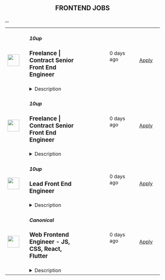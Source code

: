 <div align="center"><h2>FRONTEND JOBS</h2></div><table><tr>
                <td width="100" height="100" rowspan="2">
                    <img src="https://pbs.twimg.com/profile_images/2738508979/760be3edebfa0195e36fb3dba07297c1_400x400.png" width="38px" height="auto">
                </td>
                <td width="300">
                    <h5>10up</h5>
                    <h3>Freelance | Contract Senior Front End Engineer</h3>
                </td>
                <td width="300">
                    <code></code>
                </td>
                <td width="200">
                <text>0 days ago</text>
                </td>
                <td width="100" rowspan="2">
                <a href="https://job-boards.greenhouse.io/10up/jobs/4038230008" align="right" target="_blank">Apply</a>
                </td>
            </tr>
            <tr>
                <td colspan="3">
                <details><summary>Description</summary>
                &lt;div&gt;
&lt;div&gt;
&lt;div&gt;
&lt;div&gt;&lt;strong&gt;Location: Remote - Anywhere&lt;/strong&gt; (Open to applicants located anywhere around the globe.)&lt;/div&gt;
&lt;div&gt;&amp;nbsp;&lt;/div&gt;
&lt;div&gt;At 10up, we call developers like you engineers because you aren&#39;t just a &quot;coder&quot;: you&#39;re an innovative problem solver that uses web programming skills to divine smart, creative solutions to client challenges.&amp;nbsp;&lt;/div&gt;
&lt;div&gt;&amp;nbsp;&lt;/div&gt;
&lt;div&gt;As a leading digital agency, 10up&#39;s client roster spans from innovative startups and impactful non-profits to some of the biggest names in the industry, such as ESPN, Google, The New York Times Co., Microsoft, and The Nobel Prize Committee. 10uppers have been pushing the boundaries of web experiences for over 12 years—become an engineer that innovates the internet by building exciting projects alongside a top-in-the-field team.&lt;/div&gt;
&lt;div&gt;&amp;nbsp;&lt;/div&gt;
&lt;div&gt;As a 10up contractor, you have options for flexible and alternative work schedules. Intentionally remote since day one, spanning six continents and 40 countries, 10up fully embraces the benefits of distributed work.&lt;/div&gt;
&lt;div&gt;&amp;nbsp;&lt;/div&gt;
&lt;/div&gt;
&lt;/div&gt;
&lt;/div&gt;
&lt;div&gt;What you will do:&amp;nbsp;&lt;/div&gt;
&lt;div&gt;
&lt;ul&gt;
&lt;li&gt;Develop large-scale modular applications with advanced knowledge of HTML, CSS, and JavaScript.&lt;/li&gt;
&lt;li&gt;Provide code reviews.&lt;/li&gt;
&lt;li&gt;Bring art direction to life on the web through quality craftsmanship defined by performance, accessibility, maintainability, and aesthetic refinement on large-scale projects.&lt;/li&gt;
&lt;li&gt;Solve complex problems in simple yet elegant ways.&lt;/li&gt;
&lt;li&gt;Ultimately you will make the web better by finely crafting websites, apps, and tools that reach millions of online visitors every day.&lt;/li&gt;
&lt;/ul&gt;
&lt;/div&gt;
&lt;div&gt;
&lt;p&gt;About you:&amp;nbsp;&lt;/p&gt;
&lt;ul&gt;
&lt;li&gt;You love perfecting your skills in cross-browser/device front-end engineering through crafting custom UI components in either React or a WordPress (block editor) stack.&lt;/li&gt;
&lt;li&gt;You have a code portfolio of real-world samples showcasing your technical abilities. Link us to your best custom work on GitHub and you’ll never have to do any live coding or whiteboard testing!&amp;nbsp;&lt;/li&gt;
&lt;li&gt;You are comfortable talking to clients and team members to clearly present your thoughts.&lt;/li&gt;
&lt;li&gt;You’re proficient at building coded style guides and creating highly componentized systems.&lt;/li&gt;
&lt;li&gt;You prefer to work fully remote and are effectively engaging in a distributed team from the location of your choosing.&lt;/li&gt;
&lt;/ul&gt;
&lt;p&gt;The expected hourly rate for this role is between &lt;strong&gt;$70 and $110 USD&lt;/strong&gt;. Compensation is determined based on a variety of factors including relevant experience, projects, geographic location, and business needs.&lt;/p&gt;
&lt;div&gt;
&lt;div&gt;&lt;strong&gt;Join our Contractor Pool!&amp;nbsp;&lt;/strong&gt;&lt;/div&gt;
&lt;div&gt;&amp;nbsp;&lt;/div&gt;
&lt;div&gt;We are currently accepting applications for upcoming freelance opportunities. If you are passionate about 10up&#39;s mission and great UI work, please apply. We&#39;d appreciate the opportunity to personally review your application. Everyone gets a response.&lt;/div&gt;
&lt;div&gt;&amp;nbsp;&lt;/div&gt;
&lt;/div&gt;
&lt;div&gt;Read more about &lt;a class=&quot;postings-link&quot; href=&quot;https://drive.google.com/file/d/1nQ9yWRqfDAdrriYRnBNzYo7w59auYxMe/view&quot;&gt;What to Expect &lt;/a&gt;through our Recruiting process.&lt;/div&gt;
&lt;div&gt;&amp;nbsp;&lt;/div&gt;
&lt;div&gt;We don&#39;t want you to miss any communication from us! To ensure you receive updates on your application, please add jobs@10up.com to your contacts list! #LI-Remote&lt;/div&gt;
&lt;/div&gt;
&lt;div&gt;&amp;nbsp;&lt;/div&gt;
                </details>
                </td>
            </tr>,<tr>
                <td width="100" height="100" rowspan="2">
                    <img src="https://pbs.twimg.com/profile_images/2738508979/760be3edebfa0195e36fb3dba07297c1_400x400.png" width="38px" height="auto">
                </td>
                <td width="300">
                    <h5>10up</h5>
                    <h3>Freelance | Contract Senior Front End Engineer</h3>
                </td>
                <td width="300">
                    <code></code>
                </td>
                <td width="200">
                <text>0 days ago</text>
                </td>
                <td width="100" rowspan="2">
                <a href="https://job-boards.greenhouse.io/10up/jobs/4173617008" align="right" target="_blank">Apply</a>
                </td>
            </tr>
            <tr>
                <td colspan="3">
                <details><summary>Description</summary>
                &lt;div&gt;
&lt;div&gt;
&lt;div&gt;
&lt;div&gt;&lt;strong&gt;Location: Remote - EMEA Team&lt;/strong&gt; (Open to applicants located anywhere aligned with EMEA time zones.)&lt;/div&gt;
&lt;div&gt;&amp;nbsp;&lt;/div&gt;
&lt;div&gt;At 10up, we call developers like you engineers because you aren&#39;t just a &quot;coder&quot;: you&#39;re an innovative problem solver that uses web programming skills to divine smart, creative solutions to client challenges.&amp;nbsp;&lt;/div&gt;
&lt;div&gt;&amp;nbsp;&lt;/div&gt;
&lt;div&gt;As a leading digital agency, 10up&#39;s client roster spans from innovative startups and impactful non-profits to some of the biggest names in the industry, such as ESPN, Google, The New York Times Co., Microsoft, and The Nobel Prize Committee. 10uppers have been pushing the boundaries of web experiences for over 12 years—become an engineer that innovates the internet by building exciting projects alongside a top-in-the-field team.&lt;/div&gt;
&lt;div&gt;&amp;nbsp;&lt;/div&gt;
&lt;div&gt;As a 10up contractor, you have options for flexible and alternative work schedules. Intentionally remote since day one, spanning six continents and 40 countries, 10up fully embraces the benefits of distributed work.&lt;/div&gt;
&lt;div&gt;&amp;nbsp;&lt;/div&gt;
&lt;/div&gt;
&lt;/div&gt;
&lt;/div&gt;
&lt;div&gt;&lt;strong&gt;What you will do:&amp;nbsp;&lt;/strong&gt;&lt;/div&gt;
&lt;div&gt;
&lt;ul&gt;
&lt;li&gt;Develop large-scale modular applications with advanced knowledge of HTML, CSS, and JavaScript.&lt;/li&gt;
&lt;li&gt;Provide code reviews.&lt;/li&gt;
&lt;li&gt;Bring art direction to life on the web through quality craftsmanship defined by performance, accessibility, maintainability, and aesthetic refinement on large-scale projects.&lt;/li&gt;
&lt;li&gt;Solve complex problems in simple yet elegant ways.&lt;/li&gt;
&lt;li&gt;Ultimately you will make the web better by finely crafting websites, apps, and tools that reach millions of online visitors every day.&lt;/li&gt;
&lt;/ul&gt;
&lt;/div&gt;
&lt;div&gt;
&lt;p&gt;&lt;strong&gt;About you:&amp;nbsp;&lt;/strong&gt;&lt;/p&gt;
&lt;ul&gt;
&lt;li&gt;You love perfecting your skills in cross-browser/device front-end engineering through crafting custom UI components in either React or a WordPress (block editor) stack.&lt;/li&gt;
&lt;li&gt;You have a code portfolio of real-world samples showcasing your technical abilities. Link us to your best custom work on GitHub and you’ll never have to do any live coding or whiteboard testing!&amp;nbsp;&lt;/li&gt;
&lt;li&gt;You are comfortable talking to clients and team members to clearly present your thoughts.&lt;/li&gt;
&lt;li&gt;You’re proficient at building coded style guides and creating highly componentized systems.&lt;/li&gt;
&lt;li&gt;You prefer to work fully remote and are effectively engaging in a distributed team from the location of your choosing.&lt;/li&gt;
&lt;/ul&gt;
&lt;p&gt;The expected hourly rate for this role is between &lt;strong&gt;$50 and $90 USD&lt;/strong&gt;. Compensation is determined based on a variety of factors including relevant experience, projects, geographic location, and business needs.&lt;/p&gt;
&lt;div&gt;
&lt;div&gt;&lt;strong&gt;Join our Contractor Pool!&amp;nbsp;&lt;/strong&gt;&lt;/div&gt;
&lt;div&gt;&amp;nbsp;&lt;/div&gt;
&lt;div&gt;We are currently accepting applications for upcoming freelance opportunities. If you are passionate about 10up&#39;s mission and great UI work, please apply. We&#39;d appreciate the opportunity to personally review your application. Everyone gets a response.&lt;/div&gt;
&lt;div&gt;&amp;nbsp;&lt;/div&gt;
&lt;/div&gt;
&lt;div&gt;Read more about &lt;a class=&quot;postings-link&quot; href=&quot;https://drive.google.com/file/d/1nQ9yWRqfDAdrriYRnBNzYo7w59auYxMe/view&quot;&gt;What to Expect &lt;/a&gt;through our Recruiting process.&lt;/div&gt;
&lt;div&gt;&amp;nbsp;&lt;/div&gt;
&lt;div&gt;We don&#39;t want you to miss any communication from us! To ensure you receive updates on your application, please add jobs@10up.com to your contacts list! #LI-Remote&amp;nbsp;&lt;/div&gt;
&lt;/div&gt;
&lt;div&gt;&amp;nbsp;&lt;/div&gt;
                </details>
                </td>
            </tr>,<tr>
                <td width="100" height="100" rowspan="2">
                    <img src="https://pbs.twimg.com/profile_images/2738508979/760be3edebfa0195e36fb3dba07297c1_400x400.png" width="38px" height="auto">
                </td>
                <td width="300">
                    <h5>10up</h5>
                    <h3>Lead Front End Engineer</h3>
                </td>
                <td width="300">
                    <code></code>
                </td>
                <td width="200">
                <text>0 days ago</text>
                </td>
                <td width="100" rowspan="2">
                <a href="https://job-boards.greenhouse.io/10up/jobs/4038238008" align="right" target="_blank">Apply</a>
                </td>
            </tr>
            <tr>
                <td colspan="3">
                <details><summary>Description</summary>
                &lt;div&gt;
&lt;div&gt;
&lt;div&gt;
&lt;div&gt;
&lt;div&gt;&lt;strong&gt;Location: Remote - Anywhere &lt;/strong&gt;(Open to applicants located anywhere around the globe.)&lt;/div&gt;
&lt;div&gt;&amp;nbsp;&lt;/div&gt;
&lt;div&gt;At 10up, we call developers like you &lt;em&gt;engineers&lt;/em&gt; because you aren’t just a “coder”: you’re an innovative problem solver that uses web programming skills to divine smart, creative solutions to client challenges. As a Lead Front End Engineer at 10up, you are taking the driving seat in building custom-crafted UIs utilized by millions of people daily. 10uppers have been pushing the boundaries of premium UI/UX for over 12 years—become a lead engineer that innovates the internet by building state-of-the-art web fronts alongside a top-in-the-field team.&lt;/div&gt;
&lt;div&gt;&amp;nbsp;&lt;/div&gt;
&lt;div&gt;You’ll work on a combination of unique builds and ongoing support engagements that help season your technical leading skills. As a leading digital agency, 10up’s client roster spans from innovative startups and impactful non-profits to some of the biggest names in the industry, such as ESPN, Google, The New York Times Co., Microsoft, and The Nobel Prize Committee.&lt;/div&gt;
&lt;div&gt;&amp;nbsp;&lt;/div&gt;
&lt;div&gt;As a 10upper, you have options for flexible and alternative work schedules. Intentionally remote since day one, spanning six continents and 40 countries, 10up fully embraces the benefits of distributed work.&lt;/div&gt;
&lt;div&gt;&amp;nbsp;&lt;/div&gt;
&lt;/div&gt;
&lt;/div&gt;
&lt;/div&gt;
&lt;/div&gt;
&lt;div&gt;&lt;strong&gt;What you will do:&amp;nbsp;&lt;/strong&gt;&lt;/div&gt;
&lt;div&gt;
&lt;ul&gt;
&lt;li&gt;Develop enterprise-level websites and digital experiences primarily utilizing your expertise in JavaScript, HTML, CSS, React, and WordPress (including Gutenberg blocks).&lt;/li&gt;
&lt;li&gt;Drive strategy in collaboration with experts across multiple disciplines, and lead overall technical vision and delivery on large-scale projects.&lt;/li&gt;
&lt;li&gt;Engage meaningfully with clients; leading demos and driving discussions.&lt;/li&gt;
&lt;li&gt;Contribute to the improvement of the Front End Engineering discipline by leading and mentoring other fellow Front End Engineers&lt;/li&gt;
&lt;li&gt;Ultimately you will make the web better by finely crafting websites, apps, and tools that reach millions of online visitors every day.&lt;/li&gt;
&lt;/ul&gt;
&lt;/div&gt;
&lt;div&gt;
&lt;p&gt;&lt;strong&gt;About you:&amp;nbsp;&lt;/strong&gt;&lt;/p&gt;
&lt;ul&gt;
&lt;li&gt;You’re at your best leading a team of engineers to solve a complex problem while providing code reviews, coaching, and mentorship.&lt;/li&gt;
&lt;li&gt;You have a code portfolio of real-world samples to showcase your skills. Link us to your best custom work on GitHub and you’ll never have to do any live coding or whiteboard testing!&amp;nbsp;&lt;/li&gt;
&lt;li&gt;You have the ability to clearly present your thoughts to clients and team members.&amp;nbsp;&lt;/li&gt;
&lt;li&gt;You are an advocate for coded style guides and creating highly componentized systems.&lt;/li&gt;
&lt;li&gt;You prefer to work fully remote and are effectively engaging in a distributed team from the location of your choosing.&lt;/li&gt;
&lt;/ul&gt;
&lt;p&gt;&lt;strong&gt;Benefits of interest:&lt;/strong&gt;&lt;/p&gt;
&lt;ul&gt;
&lt;li&gt;Multiple paid time off programs, including PTO, parental leave, bereavement leave, and company holidays – including an all-company break from Christmas Eve to New Years Day&lt;/li&gt;
&lt;li&gt;Health, dental, and life insurance programs (available for United States and UK team members)&lt;/li&gt;
&lt;li&gt;Retirement contribution programs (currently available in the U.S. and U.K.)&lt;/li&gt;
&lt;li&gt;Flexible and alternate schedule programs - including options for 4-day work week (Monday-Thursday) configurations&lt;/li&gt;
&lt;li&gt;$1,000 accrued annually in professional development budget for you to spend on conferences, training, or to buy back time for programs like independent study&lt;/li&gt;
&lt;li&gt;Global Company summits – opportunities to meet, socialize, and learn with fellow team members in person at remarkable destinations&lt;/li&gt;
&lt;li&gt;An end-of-year all-hands bonus program, along with smaller opportunities for recognition throughout the year&lt;/li&gt;
&lt;li&gt;A Director of Engineering that supports your career growth and development&lt;/li&gt;
&lt;/ul&gt;
&lt;p&gt;The expected annual salary range for this position is between &lt;strong&gt;$90,000 and $150,000 USD&lt;/strong&gt;. Compensation is determined based on a variety of factors including relevant experience, other job related qualifications/skills, geographic location, and business needs.&lt;/p&gt;
&lt;div&gt;&lt;strong&gt;Join our team!&amp;nbsp;&lt;/strong&gt;&lt;/div&gt;
&lt;div&gt;&amp;nbsp;&lt;/div&gt;
&lt;div&gt;If you are passionate about 10up&#39;s mission and think you have what it takes to be successful in this role, please apply. If you consider yourself a Full-Stack Engineer, please choose the discipline and job title that most closely aligns with your focus/primary area of expertise. We personally review each application and can always pivot roles after you enter the hiring process.&lt;/div&gt;
&lt;div&gt;&amp;nbsp;&lt;/div&gt;
&lt;div&gt;Read more about &lt;a class=&quot;postings-link&quot; href=&quot;https://drive.google.com/file/d/1nQ9yWRqfDAdrriYRnBNzYo7w59auYxMe/view&quot;&gt;What to Expect &lt;/a&gt;through our Recruiting process.&lt;/div&gt;
&lt;div&gt;&amp;nbsp;&lt;/div&gt;
&lt;div&gt;We don&#39;t want you to miss any communication from us! To ensure you receive updates on your application, please add jobs@10up.com to your contacts list! #LI-Remote #LI-DNI&lt;/div&gt;
&lt;/div&gt;
&lt;div&gt;&amp;nbsp;&lt;/div&gt;
                </details>
                </td>
            </tr>,<tr>
                <td width="100" height="100" rowspan="2">
                    <img src="https://pbs.twimg.com/profile_images/1673959375340290050/x7pNtXQ7_400x400.jpg" width="38px" height="auto">
                </td>
                <td width="300">
                    <h5>Canonical</h5>
                    <h3>Web Frontend Engineer - JS, CSS, React, Flutter</h3>
                </td>
                <td width="300">
                    <code></code>
                </td>
                <td width="200">
                <text>0 days ago</text>
                </td>
                <td width="100" rowspan="2">
                <a href="https://canonical.com/careers/5150422" align="right" target="_blank">Apply</a>
                </td>
            </tr>
            <tr>
                <td colspan="3">
                <details><summary>Description</summary>
                
      <p>Canonical is a leading provider of open-source software and operating systems to the global enterprise and technology markets. Our platform, Ubuntu, is very widely used in breakthrough enterprise initiatives such as public cloud, data science, AI, engineering innovation and IoT. Our customers include the world's leading public cloud and silicon providers, and industry leaders in many sectors. The company is a pioneer of globally distributed collaboration, with 1100+ colleagues in 75+ countries and very few office-based roles. Teams meet two to four times yearly in person, in interesting locations around the world, to align on strategy and execution.</p>
<p>The company is founder-led, profitable and growing.</p>
<p>We are hiring a Web/UI Engineer to develop a data-rich and reliable user experience. These frontends are constructed using JS, CSS, React, and Flutter, and serve as Canonical’s enterprise products that act as the company's face to our users.&nbsp;</p>
<p>In order to create consistency across our products and sites, we have a central team that builds an open-source&nbsp;<a href="https://github.com/canonical/react-components">React toolkit</a> and presentation layer, the <a href="https://vanillaframework.io/">Vanilla Framework</a>. We are excited to develop this further and see if we can help more open-source projects build performant and accessible interfaces that respond well to diverse layouts. We use REST APIs for communication, and we consider API design an important part of the process.</p>
<p>Flutter is a new front-end technology that has the potential to unify our desktop and web development. We are growing the team's exposure to Flutter and have roles on both web and Ubuntu engineering for this specialism.</p>
<p>We hire developers with outstanding academic results and a passion for open-source software, innovation, and cutting-edge web technologies. In these roles, you will have the opportunity to make significant contributions through high-quality, front-end and back-end code while exhibiting technical leadership, exceptional design, and intuitive user experience.</p>
<p>Additionally, we encourage colleagues to engage with the broader open-source community. We're looking for individuals who can help build a thriving community, contribute to a broad range of technologies, and ensure seamless software operations at scale.</p>
<p><strong>Location</strong>: This is a Globally remote role.</p>
<h2>The role entails</h2>
<ul>
<li>Design and implement well-tested and documented software in Web technologies or Flutter.</li>
<li>Debug and fix issues encountered by your users</li>
<li>Participate in our engineering process through code and architectural reviews</li>
<li>Collaborate with community and colleagues on technical specifications</li>
<li>Contribute to technical documentation to make it the best of its kind</li>
<li>Seek improvements to engineering and operations practices</li>
<li>Deploy and operate services developed by the team</li>
<li>Contribute to the success of your product through technical advocacy</li>
</ul>
<h2>What we are looking for in you</h2>
<ul>
<li>An exceptional academic track record from both high school and university</li>
<li>Undergraduate degree in Computer Science or STEM, or a compelling narrative about your alternative path</li>
<li>Drive and a track record of going above and beyond expectations</li>
<li>Well-organised, self-starting and able to deliver to schedule</li>
<li>Professional manner in interacting with colleagues, partners, and community</li>
<li>Experience designing and writing high-quality Web technologies</li>
<li>Experience with and passion for Typescript, React or Flutter</li>
<li>An eye for accessibility and performance</li>
<li>Professional written and spoken English&nbsp;</li>
<li>Experience with Linux (Debian or Ubuntu preferred)&nbsp;</li>
<li>Excellent interpersonal skills, curiosity, flexibility, and accountability&nbsp;</li>
<li>Passion, thoughtfulness, and self-motivation&nbsp;</li>
<li>Excellent communication and presentation skills&nbsp;</li>
<li>Result-oriented, with a personal drive to meet commitments&nbsp;</li>
<li>Ability to travel twice a year, for company events for up to two weeks each</li>
</ul>
<h2>Nice-to-have skills</h2>
<ul>
<li>Experience with container tech such as LXD, Docker and Kubernetes</li>
<li>Attention to detail concerning user-centric UI development</li>
<li>REST API design, development and governance</li>
<li>Performance engineering and security experience</li>
</ul>
<h2>What we offer colleagues</h2>
<p>We consider geographical location, experience, and performance in shaping compensation worldwide. We revisit compensation annually (and more often for graduates and associates) to ensure we recognise outstanding performance. In addition to base pay, we offer a performance-driven annual bonus or commission. We provide all team members with additional benefits, which reflect our values and ideals. We balance our programs to meet local needs and ensure fairness globally.</p>
<ul>
<li>Distributed work environment with twice-yearly team sprints in person</li>
<li>Personal learning and development budget of USD 2,000 per year</li>
<li>Annual compensation review</li>
<li>Recognition rewards</li>
<li>Annual holiday leave</li>
<li>Maternity and paternity leave</li>
<li>Employee Assistance Programme</li>
<li>Opportunity to travel to new locations to meet colleagues</li>
<li>Priority Pass, and travel upgrades for long-haul company events</li>
</ul>
<h2>About Canonical</h2>
<p>Canonical is a pioneering tech firm at the forefront of the global move to open source. As the company that publishes Ubuntu, one of the most important open source projects and the platform for AI, IoT and the cloud, we are changing the world of software. We recruit on a global basis and set a very high standard for people joining the company. We expect excellence - in order to succeed, we need to be the best at what we do. Most colleagues at Canonical have worked from home since its inception in 2004.​ Working here is a step into the future, and will challenge you to think differently, work smarter, learn new skills, and raise your game.</p>
<h2>Canonical is an equal-opportunity employer</h2>
<p>We are proud to foster a workplace free from discrimination. Diversity of experience, perspectives, and background creates a better work environment and better products.<a href="https://canonical.com/careers/diversity/identity"> Whatever your identity, we will give your application fair consideration.</a></p>
<p>#LI-remote</p><p>Requisition ID: 1089</p><p></p>
    
                </details>
                </td>
            </tr>,<tr>
                <td width="100" height="100" rowspan="2">
                    <img src="https://avatars.githubusercontent.com/u/10520629?s=200&v=4" width="38px" height="auto">
                </td>
                <td width="300">
                    <h5>Metabase</h5>
                    <h3>Software Engineer (Frontend)</h3>
                </td>
                <td width="300">
                    <code></code>
                </td>
                <td width="200">
                <text>0 days ago</text>
                </td>
                <td width="100" rowspan="2">
                <a href="https://jobs.lever.co/metabase/8f02d3fa-edf4-4433-a6d1-4f9e517ac8f9" align="right" target="_blank">Apply</a>
                </td>
            </tr>
            <tr>
                <td colspan="3">
                <details><summary>Description</summary>
                <div>Metabase is the easiest way for people to get insights from their data, from tiny startups who get up and running quickly to major corporations with tens of thousands of users. That's why people <a class="postings-link" href="https://www.metabase.com/love">love us</a>.</div><div><br></div><div>We bring data tools with the elegance and simplicity of consumer products to the crufty world of enterprise business intelligence. We provide an opinionated open source starting point for how companies should measure, analyze and share their data, which is used by tens of thousands of companies.</div><div><br></div><div>We built Metabase because existing tools for business intelligence didn’t feel like things we wanted to use. We wanted faster, simpler ways to ask questions about data, and wanted to strip away the colder feel of most Enterprise software. Folks seemed to agree, and now Metabase is used daily by tens of thousands of companies to give people in all sorts of roles access to insights they wouldn’t have otherwise had. None of this could happen without our user interface and that’s where you come in. We’re looking for someone with strong product sensibilities, extraordinarily good frontend skills, and solid software engineering fundamentals to join our team to advance the state of the art in our product and our industry.</div><div><br></div><div>We are hiring for<b> multiple frontend software engineer positions.</b></div><div>We built Metabase because existing tools for business intelligence didn’t feel like things we wanted to use. We wanted faster, simpler ways to ask questions about data, and wanted to strip away the colder feel of most Enterprise software. Folks seemed to agree, and now Metabase is used daily by tens of thousands of companies to give people in all sorts of roles access to insights they wouldn’t have otherwise had. None of this could happen without our user interface and that’s where you come in. We’re looking for someone with strong product sensibilities, extraordinarily good frontend skills, and solid software engineering fundamentals to join our team to advance the state of the art in our product and our industry.</div><div><br></div><div>We are hiring for<b> multiple frontend software engineer positions.</b></div><h3>Why choose Metabase</h3><li>The problems we face are genuinely interesting and aren’t trivial. Data influences so much of our world but isn’t that easy to interact with or understand. You’ll make tools that people rely on for their real jobs.</li><li>You’ll get to work in open source and get feedback directly from users and customers out in the open.</li><li>The company is growing and so is the business. We’re adding new remote team members from around the world and improving our processes. It’s an exciting time and you can really have an impact on how things work here.</li><li>We’ve tried to design our work environment to fit into real life. Work is only one part of who you are, so we emphasize reasonable workdays and prefer planning and avoiding panic. People at Metabase have families, dogs, plants, and lives outside of work and we try to support that however we can.</li><h3>What we're looking for</h3><li><b>You care about crafting delightful user experiences</b>. You like to write code to enable people to do something and you understand that details and things like copy matter. If your focus is only on code this might not be the best role for you.</li><li><b>Prior experience shipping non-trivial apps using React + Redux (or equivalent)</b>. Our front end is written in React (surprise!), so you’ll need really strong React and JavaScript knowledge to build fast and thoughtful user interfaces.</li><li>You have experience <b>writing tests, giving good feedback on other people’s code</b>, and writing proposals for more complicated problems that are thoughtful and clear. As we’re a remote company (even outside of pandemics) <b>communication and clarity are really important</b><a rel="noopener noreferrer" class="postings-link" href="http://important.Due">.</a></li><li>Due to the nature of what we work on, computer science-y problems come up frequently. We’re not picky about a specific degree or accolade, but you’ll be expected to <b>write fast and performant code</b> and deal with a fair bit of <b>data structure manipulation</b> regularly.</li><li>We like everyone to care about the nuts and bolts of how to make things look good, so you’ll be expected to use our style guide and if necessary write or update our CSS, <b>so comfort in CSS and familiarity with things like design systems and component libraries is a necessity</b><a rel="noopener noreferrer" class="postings-link" href="http://necessity.You">.</a></li><li>You’ve worked on a large and complex JavaScript project. Metabase is a big product and code base so the <b>ability to adapt existing code and integrate new code into established systems</b> is important and you should feel comfortable digging in.</li><h3>Not essential, but nice to have</h3><li>Knowledge and prior experience with data visualization (especially if it has involved dc.js and d3.js).</li><li>Previous contributions to open source (not a requirement, but a huge plus).</li><li>Either pre-existing knowledge or interest in learning some Clojure, the language much of the backend of our application is written in.</li><h3>The types of problems you'd get to work on</h3><li>Lightning fast interaction with data. Think things like letting people see all the orders that came in from a specific region by clicking directly on a custom map of their sales regions and then letting them filter that list visually by directly interacting with the data table - and all of this happening in a responsive and delightful way.</li><li>Augmenting visualizations. To allow for people to further institutional knowledge, build the feature to allow annotations directly on specific data points in a line chart, and then determine how to expose those when it makes sense across dashboards and the entire app.</li><li>Wayfinding. We want to make sure people don’t have to do work that’s already been done, so build new ways to surface important metrics or segments to the right users across Metabase.</li><li>Embedded analytics. We have customers who deliver analytics to their own users via our embed product. You’d get to tackle the problem of making sure those can match their own products visually and enable easier integration of the embeds into their own code.</li><div>We're a global team (50% outside the US), fully distributed (from Thailand to California), who get things done asynchronously, with plenty of uninterrupted time, supporting each other to do the best work of our careers. We offer flexibility (define your own schedule and work from wherever you want), autonomy, and an environment that fosters growth, learning, and development. We're relentlessly user-focused and believe in building long-term value, not short-term hacks. And we raised a $30M Series B to take our approach to the next level for years to come.</div><div><br></div><div><span style="font-size: 10px">For U.S. applicants: Metabase participates in the federal E-Verify program, which confirms employment authorization of newly hired U.S. based employees. E-Verify is not used as a tool to pre-screen candidates and is only initiated upon hire.</span></div><div><br></div><div><span style="font-size: 10px"><a href="https://www.e-verify.gov/sites/default/files/everify/posters/EVerifyParticipationPoster.pdf"><u>E-Verify Participation Notice</u></a> (English/Spanish)</span></div><div><span style="font-size: 10px"><a href="https://www.e-verify.gov/sites/default/files/everify/posters/IER_RightToWorkPoster%20Eng_Es.pdf"><u>Right to Work Notice</u></a> (English/Spanish)</span></div><div>Metabase is the easiest way for people to get insights from their data, from tiny startups who get up and running quickly to major corporations with tens of thousands of users. That's why people <a href="https://www.metabase.com/love" class="postings-link">love us</a>.</div><div><br></div><div>We bring data tools with the elegance and simplicity of consumer products to the crufty world of enterprise business intelligence. We provide an opinionated open source starting point for how companies should measure, analyze and share their data, which is used by tens of thousands of companies.</div>
                </details>
                </td>
            </tr>,<tr>
                <td width="100" height="100" rowspan="2">
                    <img src="https://media.licdn.com/dms/image/v2/D560BAQHWkZ4dfdnqcQ/company-logo_200_200/company-logo_200_200/0/1667241664749/atticushq_logo?e=1743033600&v=beta&t=IKimC8hb4UT-bQFVefDOJ5jfW_yxRN7of8ZLj5GtZ4Q" width="38px" height="auto">
                </td>
                <td width="300">
                    <h5>Atticus</h5>
                    <h3>Senior Frontend Engineer</h3>
                </td>
                <td width="300">
                    <code></code>
                </td>
                <td width="200">
                <text>0 days ago</text>
                </td>
                <td width="100" rowspan="2">
                <a href="https://jobs.ashbyhq.com/atticus/d7736dc9-19f0-4ede-a827-c26bd3711277" align="right" target="_blank">Apply</a>
                </td>
            </tr>
            <tr>
                <td colspan="3">
                <details><summary>Description</summary>
                <h3>About Atticus</h3><p style="min-height:1.5em">At any given time, 16 million Americans are experiencing a crisis that requires urgent help from our legal system or government. The right assistance could transform their lives. But today, most never get it. </p><p style="min-height:1.5em">Atticus makes it easy for any sick or injured person in crisis to get the life-changing aid they deserve. In just three years, we’ve become the leading platform connecting people with disabilities to government benefits. We also help victims of accidents, misconduct, and violence get compensation from insurance. So far, we’ve gotten thousands of people access to over $2B in life-changing aid, and we’re just getting started.</p><p style="min-height:1.5em">We've helped more than 20,000 people in need (see our <a target="_blank" rel="noopener noreferrer nofollow" href="https://www.trustpilot.com/review/atticus.com">6,000+ five-star reviews</a>) and raised more than $50 million from top VC firms like Forerunner, GV (Google Ventures), and True Ventures. (We just closed our Series B round in May 2023, so we're well-funded for the foreseeable future.) We're small but moving fast — our team grew from 52 to 91 last year and we expect to grow again in 2024.</p><p style="min-height:1.5em"></p><h3>The Job</h3><p style="min-height:1.5em">Atticus works in an industry dominated by outdated technology that is ripe for fresh thinking: our core competitors rely on massive call centers to screen clients, antiquated CRMs to track and manage cases, and paper checks to get paid (provided they’re sent to the right address). </p><p style="min-height:1.5em">Conversely, as a VC-backed tech company our product &amp; engineering department powers everything we do: from creating an engaging online experience for people in crisis to providing tools for our network lawyers as they serve our clients, Atticus relies on technology to fulfill our mission. </p><p style="min-height:1.5em">We’re looking for Software Engineers to join our team. You’ll work on the front-end, and will partner with every department at Atticus as we continue to grow our platform to help people in need find trusted legal support. </p><p style="min-height:1.5em"> </p><p style="min-height:1.5em"><strong>What You'll Do:</strong></p><ul style="min-height:1.5em"><li><p style="min-height:1.5em">Design, build and operate Atticus’ front-end applications written in React with a focus on performance, modularity, extensibility, and reliability.</p></li><li><p style="min-height:1.5em">Architect, design, write, review, and test code in a collaborative environment with other software engineers.</p></li><li><p style="min-height:1.5em">Work with product to evaluate and refine product details and acceptance criteria</p></li><li><p style="min-height:1.5em">Evaluate new front-end technologies and methodologies with an eye toward scalability and performance.</p></li><li><p style="min-height:1.5em">Leverage your peers as multipliers for your skills to create excellent products and services.</p></li></ul><p style="min-height:1.5em">The role is a rare opportunity to join a fast-growing Series B startup that doubles as a B-corp social enterprise. Every project you take on will help clients in need get the help they deserve, and you’ll shape our company culture as we scale. We’re looking for engineers who are excited about our mission and the challenges it entails.</p><p style="min-height:1.5em"></p><h3><strong>Qualifications</strong></h3><p style="min-height:1.5em">Required:</p><ul style="min-height:1.5em"><li><p style="min-height:1.5em">You have 5+ years of experience writing idiomatic JavaScript/ Node.js</p></li><li><p style="min-height:1.5em">You have experience and love for building performant React applications</p></li><li><p style="min-height:1.5em">You speak CSS and HTML fluently and know how to build around browser limitations</p></li><li><p style="min-height:1.5em">You enjoy working with UI and UX experts to build compelling user experiences</p></li><li><p style="min-height:1.5em">You enjoy helping your teammates grow their front-end skillset</p></li><li><p style="min-height:1.5em">You use a modern version-control system for your source code repository (Git, Mercurial, GitHub, BitBucket).</p></li><li><p style="min-height:1.5em">You lint all your code or know you should.</p></li><li><p style="min-height:1.5em">You know what parts of your code require tests and you write those tests.</p></li><li><p style="min-height:1.5em">You use objective judgment in leveraging the right frameworks and technologies.</p></li><li><p style="min-height:1.5em">You are versed in cloud computing systems (GCP, AWS, etc.) and SAAS concepts.</p></li><li><p style="min-height:1.5em">You leverage continuous integration systems to their full extent (CircleCI, Bamboo, Jenkins, TravisCI).</p></li><li><p style="min-height:1.5em">You plan for, build, evolve and scrutinize monitoring and alerting for your production systems.</p></li><li><p style="min-height:1.5em">You are willing and able to deploy, troubleshoot, and maintain your systems in production and staging environments.</p></li></ul><p style="min-height:1.5em">Bonus / Nice-to-Have:</p><ul style="min-height:1.5em"><li><p style="min-height:1.5em">You have experience with Golang, Java, Python, Scala, or Ruby</p></li><li><p style="min-height:1.5em">You like working with Google Cloud Platform, Kubernetes, Docker, Git, Golang, Java</p></li><li><p style="min-height:1.5em">You are well versed in working with GraphQL, GraphQL Federation, REST APIs and supporting network protocols</p></li><li><p style="min-height:1.5em">You can build a great Webpack configuration</p></li></ul><p style="min-height:1.5em">We are strongly committed to building a diverse team. If you’re from a background that’s underrepresented in tech, we’d love to meet you.</p><p style="min-height:1.5em"></p><h3><strong>Salary and Benefits</strong></h3><p style="min-height:1.5em">This is a rare opportunity to join a startup that has strong traction (substantial funding, well-respected backers, tremendous growth, and many happy customers) but is still small enough that you can have a huge impact and play a role in shaping our culture.</p><p style="min-height:1.5em">We’re a certified B Corporation tackling a critical social problem. Our mission to help people in need drives everything we do, and your work here will touch many lives.</p><p style="min-height:1.5em">We offer competitive pay — including equity — and generous benefits:</p><ul style="min-height:1.5em"><li><p style="min-height:1.5em">Medical and dental insurance with 100% of employee premiums covered</p></li><li><p style="min-height:1.5em">15 vacation days &amp; 16 paid holidays each year</p></li><li><p style="min-height:1.5em">Free membership to OneMedical</p></li><li><p style="min-height:1.5em">$1,000/year reimbursable stipend for education and training outside of work </p></li><li><p style="min-height:1.5em">$600/year reimbursable stipend for internet service</p></li><li><p style="min-height:1.5em">Up to $1,200/year student loan repayment assistance</p></li><li><p style="min-height:1.5em">401(k) and optional HSA</p></li><li><p style="min-height:1.5em">Free snacks, drinks, weekly lunches, and regular team dinners/events/retreats</p></li><li><p style="min-height:1.5em">Humble, thoughtful, smart, fun colleagues</p></li></ul><p style="min-height:1.5em">We anticipate the base salary band for this role will be between $170,000 to $200,000 in addition to equity and benefits. The salary at offer will be determined by a number of factors such as candidate’s experience, knowledge, skills and abilities, as well as internal equity among our team.</p><p style="min-height:1.5em"></p><h3><strong>Location</strong></h3><p style="min-height:1.5em">Today, about half our team are in Los Angeles and half are fully remote and spread across the U.S. There are two options for this job:</p><ol style="min-height:1.5em"><li><p style="min-height:1.5em">Live in Los Angeles, work a few days a week (or more) out of our beautiful office in the Arts District.</p></li><li><p style="min-height:1.5em">Live wherever, work remotely (Ideally PST hours), and travel to LA (on the company dime) as needed to be with your colleagues —somewhere between monthly and quarterly.</p></li></ol><p style="min-height:1.5em">In short: You can do this job well remotely, and we’re committed to empowering everyone with flexibility. But we care a lot about building a great culture and we think some interactions need to happen in person, so we put a lot of thought into retreats, offsites, and other ways to gather.</p>
                </details>
                </td>
            </tr>,<tr>
                <td width="100" height="100" rowspan="2">
                    <img src="https://avatars.githubusercontent.com/u/63677130?s=200&v=4" width="38px" height="auto">
                </td>
                <td width="300">
                    <h5>Zingtree</h5>
                    <h3>Software Engineer, Frontend</h3>
                </td>
                <td width="300">
                    <code></code>
                </td>
                <td width="200">
                <text>0 days ago</text>
                </td>
                <td width="100" rowspan="2">
                <a href="https://jobs.lever.co/zingtree/939c93d9-5568-4780-b147-d843bdd8470f" align="right" target="_blank">Apply</a>
                </td>
            </tr>
            <tr>
                <td colspan="3">
                <details><summary>Description</summary>
                <div><span style="font-size: 16px;">Zingtree is the next gen, intelligent process automation platform that reimagines customer experience operations for top Customer Support leaders. With over 500 customers, including global enterprises like Optum, Corpay, Sony, SharkNinja, and Allianz, Zingtree transforms self-service, uncovers and implements automation opportunities, and makes every customer service agent an expert.</span></div><div><br></div><div><span style="font-size: 16px;">We are seeking an </span><b style="font-size: 16px;">Intermediate Frontend Software Engineer</b><span style="font-size: 16px;"> to join our dynamic team. You will work on developing and maintaining user-facing web applications with a focus on responsiveness, performance, and usability. In this role, you will collaborate closely with designers, backend developers, and product managers to bring modern web experiences to life. This position is perfect for someone with a passion for creating clean, efficient, and scalable code.</span></div><div><span style="font-size: 16px;">Zingtree is the next gen, intelligent process automation platform that reimagines customer experience operations for top Customer Support leaders. With over 500 customers, including global enterprises like Optum, Corpay, Sony, SharkNinja, and Allianz, Zingtree transforms self-service, uncovers and implements automation opportunities, and makes every customer service agent an expert.</span></div><div><br></div><div><span style="font-size: 16px;">We are seeking an </span><b style="font-size: 16px;">Intermediate Frontend Software Engineer</b><span style="font-size: 16px;"> to join our dynamic team. You will work on developing and maintaining user-facing web applications with a focus on responsiveness, performance, and usability. In this role, you will collaborate closely with designers, backend developers, and product managers to bring modern web experiences to life. This position is perfect for someone with a passion for creating clean, efficient, and scalable code.</span></div><h3>What You'll Do</h3><li>Develop, optimize, and maintain web applications using modern frontend technologies.</li><li>Collaborate with design and product teams to implement intuitive and responsive user interfaces.</li><li>Write clean, maintainable, and testable code with a focus on performance and reusability.</li><li>Ensure the technical feasibility of UI/UX designs and translate them into high-quality code.</li><li>Optimize applications for maximum speed and scalability across various devices and platforms.</li><li>Debug and resolve frontend-related issues across browsers and devices.</li><li>Implement best practices in frontend architecture, including modular design and state management.</li><li>Work closely with backend engineers to integrate APIs and ensure seamless user experiences.</li><li>Stay up to date with the latest industry trends, tools, and frameworks, and integrate them into development processes when appropriate.</li><li>Participate in code reviews, providing constructive feedback to peers.</li><h3>About You</h3><li><b>5+ years</b> of hands-on experience in frontend development.</li><li>Strong proficiency in <b>HTML5, CSS3</b>, and <b>JavaScript (ES6+)</b>.</li><li>Experience with modern JavaScript frameworks and libraries like <b><a rel="noopener noreferrer" class="postings-link" href="http://vue.js/">Vue.js</a></b>, <b>React, or Angular</b>.</li><li>Familiarity with <b>frontend build tools</b> such as Webpack, Vite, or Parcel.</li><li>Proficiency in working with <b>CSS preprocessors</b> (e.g., SASS, LESS) or CSS-in-JS solutions.</li><li>Experience with <b>version control systems</b> like Git.</li><li>Understanding of <b>responsive design principles</b> and experience with frameworks like <b>Material</b>, <b>Bootstrap</b> or <b>Tailwind CSS</b>.</li><li>Knowledge of <b>cross-browser compatibility</b> and <b>performance optimization</b> techniques.</li><li>Experience with <b>RESTful APIs</b> and <b>asynchronous JavaScript</b> (AJAX, Fetch, etc.).</li><li>Basic knowledge of <b>testing frameworks</b> such as Vitest, Jest, Cypress, or Mocha for frontend testing.</li><li>Familiarity with <b>state management libraries</b> (e.g., Vuex, Redux, Pinia).</li><li>Solid understanding of <b>OWASP</b> (Open Web Application Security Project) security principles focuses on developing secure and efficient user interfaces</li><li>Understanding of <b>accessibility (a11y)</b> and <b>web standards</b>.</li><h3>Nice to have</h3><li>Experience with <b>TypeScript</b>.</li><li>Knowledge of <b>Progressive Web Apps (PWA)</b> and <b>service workers</b>.</li><li>Experience with <b>CI/CD pipelines</b> in a frontend context.</li><li>Familiarity with <b>frontend performance profiling</b> tools like Lighthouse or Chrome DevTools.</li><li>Understanding of <b>design systems</b> and component libraries.</li><h3>Soft Skills</h3><li>Strong attention to detail and a keen eye for design and UX consistency.</li><li>Ability to work in a collaborative environment and communicate effectively with both technical and non-technical team members.</li><li>Problem-solving mindset with a proactive attitude towards challenges.</li><li>Adaptability and eagerness to learn new technologies and tools</li><h3>What We Offer</h3><li>Comprehensive health insurance for employees and dependents</li><li>Provident Fund contributions in compliance with EPF guidelines</li><li>Competitive Compensation - We offer fair compensation packages&nbsp;</li><li>Paid Parental Leave - Paid time off for parents to spend time with their new child</li><li>Unlimited PTO - Take the time you need to recharge and bring your best self to work&nbsp;</li><li>Flexible Remote Work - Work from anywhere</li><li>Home Office Stipend - Receive up to $500 to create a great work environment at home, and $100 a month for Internet, phone, etc.</li><li>Co-Working Reimbursement - Expense up to $200 a month on co-working space</li>
                </details>
                </td>
            </tr>,<tr>
                <td width="100" height="100" rowspan="2">
                    <img src="https://avatars.githubusercontent.com/u/32529485?s=200&v=4" width="38px" height="auto">
                </td>
                <td width="300">
                    <h5>Speechify</h5>
                    <h3>Senior Frontend Engineer, Web</h3>
                </td>
                <td width="300">
                    <code></code>
                </td>
                <td width="200">
                <text>0 days ago</text>
                </td>
                <td width="100" rowspan="2">
                <a href="https://job-boards.greenhouse.io/speechify/jobs/4658498004" align="right" target="_blank">Apply</a>
                </td>
            </tr>
            <tr>
                <td colspan="3">
                <details><summary>Description</summary>
                &lt;p&gt;&lt;strong&gt;Mission&lt;/strong&gt;&lt;/p&gt;
&lt;p&gt;&lt;strong&gt;Speechify is the easiest way to listen to the world’s information.&lt;/strong&gt; Articles on the web, documents in the cloud, books on your phone. We absorb it all and let you listen to it at your desk, on the go, at your own speed, and with tools that make learning easier, deeper, and faster.&lt;/p&gt;
&lt;p&gt;What streaming services have done for audio entertainment, we’re doing for audio information. And whatever we’re doing seems to be working. We’re #1 in our category, and experiencing exponential growth.&lt;/p&gt;
&lt;p&gt;&lt;strong&gt;Overview&lt;/strong&gt;&lt;/p&gt;
&lt;p data-speechify-sentence=&quot;&quot;&gt;With that growth comes the need for a Javascript Engineer to join the existing Web team and continue supporting the growing user base as well as building new and exciting features.&lt;/p&gt;
&lt;p data-speechify-sentence=&quot;&quot;&gt;This is a key role and ideal for someone who thinks strategically, enjoys high-pace environments, passionate about owning product decisions and has experience building and scaling complex engineering systems.&lt;/p&gt;
&lt;p&gt;&lt;strong&gt;What Yo&lt;/strong&gt;&lt;strong&gt;u’&lt;/strong&gt;&lt;strong&gt;ll Do&lt;/strong&gt;&lt;/p&gt;
&lt;ul&gt;
&lt;li data-speechify-sentence=&quot;&quot;&gt;Actively ship production code to the web products&lt;/li&gt;
&lt;li data-speechify-sentence=&quot;&quot;&gt;Work closely with your dedicated product team&lt;/li&gt;
&lt;li data-speechify-sentence=&quot;&quot;&gt;Participate in product discussions to shape the product roadmap&lt;/li&gt;
&lt;li data-speechify-sentence=&quot;&quot;&gt;Have the opportunity to work on new and exciting features that will impact millions of lives&lt;/li&gt;
&lt;/ul&gt;
&lt;p&gt;&lt;strong&gt;An Ideal Candidate Should Have&lt;/strong&gt;&lt;/p&gt;
&lt;ul&gt;
&lt;li data-speechify-sentence=&quot;&quot;&gt;Experience. You&#39;ve built and ship products that have scaled to thousands or millions of users&lt;/li&gt;
&lt;li data-speechify-sentence=&quot;&quot;&gt;Customer obsession. You are passionate about the field and have the desire to build high quality product that serves customer needs&lt;/li&gt;
&lt;li data-speechify-sentence=&quot;&quot;&gt;Speed. You work quickly to generate ideas and know how to decide which things can ship now and what things need time&lt;/li&gt;
&lt;li data-speechify-sentence=&quot;&quot;&gt;Focus. We’re a high-growth startup with a busy, remote team. You know how and when to engage or be heads down&lt;/li&gt;
&lt;li data-speechify-sentence=&quot;&quot;&gt;Collaboration. You know how to inspire, play, and negotiate with opinionated designers, marketers, and PMs&lt;/li&gt;
&lt;li data-speechify-sentence=&quot;&quot;&gt;Tech Stack: Vanilla JS, ReactJS, Redux, Firebase, Typescript&lt;/li&gt;
&lt;/ul&gt;
&lt;p data-speechify-sentence=&quot;&quot;&gt;&lt;strong&gt;What We Offer &lt;/strong&gt;&lt;/p&gt;
&lt;ul&gt;
&lt;li data-speechify-sentence=&quot;&quot;&gt;A fast-growing environment where you can help shape the culture&lt;/li&gt;
&lt;li data-speechify-sentence=&quot;&quot;&gt;An entrepreneurial crew that supports risk, intuition, and hustle&lt;/li&gt;
&lt;li data-speechify-sentence=&quot;&quot;&gt;A hands-off approach so you can focus and do your best work&lt;/li&gt;
&lt;li data-speechify-sentence=&quot;&quot;&gt;The opportunity to make an impact in a transformative industry&lt;/li&gt;
&lt;li data-speechify-sentence=&quot;&quot;&gt;A competitive salary, a collegiate atmosphere, and a commitment to building a great asynchronous culture&lt;/li&gt;
&lt;/ul&gt;
&lt;p&gt;&lt;strong&gt;Think you’re a good fit for this job?&amp;nbsp;&lt;/strong&gt;&lt;/p&gt;
&lt;p&gt;Tell us more about yourself and why you&#39;re interested in the role when you apply. &lt;br&gt;And don’t forget to include links to your portfolio and LinkedIn.&lt;/p&gt;
&lt;p&gt;&lt;strong&gt;Not looking but know someone who would make a great fit?&amp;nbsp;&lt;/strong&gt;&lt;/p&gt;
&lt;p&gt;Refer them!&amp;nbsp;&lt;/p&gt;
&lt;p&gt;&lt;strong&gt;Speechify is committed to a diverse and inclusive workplace.&amp;nbsp;&lt;/strong&gt;&lt;/p&gt;
&lt;p&gt;Speechify does not discriminate on the basis of race, national origin, gender, gender identity, sexual orientation, protected veteran status, disability, age, or other legally protected status.&lt;/p&gt;
                </details>
                </td>
            </tr></table>